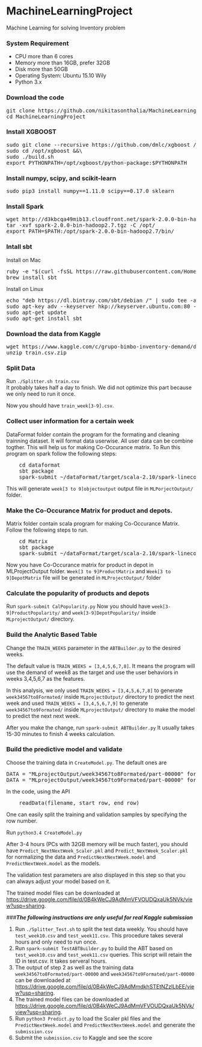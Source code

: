 # MachineLearningProject
Machine Learning for solving Inventory problem
### System Requirement
* CPU more than 6 cores
* Memory more than 16GB, prefer 32GB
* Disk more than 50GB
* Operating System: Ubuntu 15.10 Wily
* Python 3.x

### Download the code
<pre>
git clone https://github.com/nikitasonthalia/MachineLearningProject.git
cd MachineLearningProject
</pre>

### Install XGBOOST
<pre>
sudo git clone --recursive https://github.com/dmlc/xgboost /opt/xgboost &&\
sudo cd /opt/xgboost &&\
sudo ./build.sh
export PYTHONPATH=/opt/xgboost/python-package:$PYTHONPATH
</pre>


### Install numpy, scipy, and scikit-learn
<pre>
sudo pip3 install numpy==1.11.0 scipy==0.17.0 sklearn
</pre>
    
### Install Spark
<pre>
wget http://d3kbcqa49mib13.cloudfront.net/spark-2.0.0-bin-hadoop2.7.tgz
tar -xvf spark-2.0.0-bin-hadoop2.7.tgz -C /opt/
export PATH=$PATH:/opt/spark-2.0.0-bin-hadoop2.7/bin/
</pre>


### Intall sbt
Install on Mac

<pre>
ruby -e "$(curl -fsSL https://raw.githubusercontent.com/Homebrew/install/master/install)"
brew install sbt
</pre>

Install on Linux

<pre>
echo "deb https://dl.bintray.com/sbt/debian /" | sudo tee -a /etc/apt/sources.list.d/sbt.list
sudo apt-key adv --keyserver hkp://keyserver.ubuntu.com:80 --recv 642AC823
sudo apt-get update
sudo apt-get install sbt
</pre>

### Download the data from Kaggle
<pre>
wget https://www.kaggle.com/c/grupo-bimbo-inventory-demand/download/train.csv.zip
unzip train.csv.zip
</pre>

### Split Data
Run `./Splitter.sh train.csv`<br>
It probably takes half a day to finish. We did not optimize this part because we only need to run it once.

Now you should have `train_week[3-9].csv`. 

### Collect user information for a certain week
DataFormat folder contain the program for the formating and cleaning trainning dataset. It will format data userwise. All user data can be combine togther.
This will help us for making Co-Occurance matrix.
To Run this program on spark follow the following steps:
<pre>
    cd dataformat
    sbt package
    spark-submit ~/dataFormat/target/scala-2.10/spark-linecount_2.10-1.0.jar
</pre>
This will generate `week[3 to 9]objectoutput` output file in `MLPorjectOutput/` folder. 

### Make the Co-Occurance Matrix for product and depots.
Matrix folder contain scala program for making Co-Occurance Matrix. 
Follow the following steps to run.

<pre>
    cd Matrix
    sbt package
    spark-submit ~/dataFormat/target/scala-2.10/spark-linecount_2.10-1.0.jar
</pre>

Now you have Co-Occurance matrix for product in depot in MLProjectOutput folder. `Week[3 to 9]ProductMatrix` and `Week[3 to 9]DepotMatrix` file will be generated in  `MLProjectOutput/`  folder

### Calculate the popularity of products and depots
Run `spark-submit CalPopularity.py`
Now you should have `week[3-9]ProductPopularity/` and `week[3-9]DepotPopularity/` inside `MLprojectOutput/` directory.

### Build the Analytic Based Table
Change the `TRAIN_WEEKS` parameter in the `ABTBuilder.py` to the desired weeks. 

The default value is `TRAIN_WEEKS = [3,4,5,6,7,8]`. It means the program will use the demand of week8 as the target and use the user behaviors in weeks 3,4,5,6,7 as the features.

In this analysis, we only used `TRAIN_WEEKS = [3,4,5,6,7,8]` to generate `week34567to8Formated/` inside `MLprojectOutput/` directory to predict the next week and used `TRAIN_WEEKS = [3,4,5,6,7,9]` to generate `week34567to9Formated/` inside `MLprojectOutput/` directory to make the model to predict the next next week.

After you make the change, run `spark-submit ABTBuilder.py`
It usually takes 15-30 minutes to finish 4 weeks calculation. 

### Build the predictive model and validate
Choose the training data in `CreateModel.py`. The default ones are
<pre>
DATA = "MLprojectOutput/week34567to8Formated/part-00000" for "NextWeek"
DATA = "MLprojectOutput/week34567to9Formated/part-00000" for "NextNextWeek"
</pre>
In the code, using the API 
<pre>
    readData(filename, start_row, end_row)
</pre>
One can easily split the training and validation samples by specifying the row number.

Run `python3.4 CreateModel.py`

After 3-4 hours (PCs with 32GB memory will be much faster), you should have `Predict_NextNextWeek_Scaler.pkl` and `Predict_NextWeek_Scaler.pkl` for normalizing the data and `PredictNextNextWeek.model` and `PredictNextWeek.model` as the models.

The validation test parameters are also displayed in this step so that you can always adjust your model based on it.

The trained model files can be downloaded at https://drive.google.com/file/d/0B4kWeCJ9AdMmVFVOUDQxaUk5NVk/view?usp=sharing.

###***The following instructions are only useful for real Kaggle submission***
1. Run `./Splitter_Test.sh` to split the test data weekly. You should have `test_week10.csv` and `test_week11.csv`. This procedure takes several hours and only need to run once.
2. Run `spark-submit TestABTBuilder.py` to build the ABT based on `test_week10.csv` and `test_week11.csv` queries. This script will retain the ID in test.csv. It takes serveral hours.
3. The output of step 2 as well as the training data `week34567to8Formated/part-00000` and `week34567to9Formated/part-00000` can be downloaded at https://drive.google.com/file/d/0B4kWeCJ9AdMmdkhSTEtNZzlLbEE/view?usp=sharing. 
4. The trained model files can be downloaded at https://drive.google.com/file/d/0B4kWeCJ9AdMmVFVOUDQxaUk5NVk/view?usp=sharing.
5. Run `python3 Predict.py` to load the Scaler pkl files and the `PredictNextWeek.model` and `PredictNextNextWeek.model` and generate the `submission.csv`
6. Submit the `submission.csv` to Kaggle and see the score

